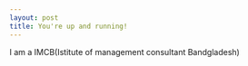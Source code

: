 ```yaml
---
layout: post
title: You're up and running!
---
```


I am a IMCB(Istitute of management consultant Bandgladesh)
 
